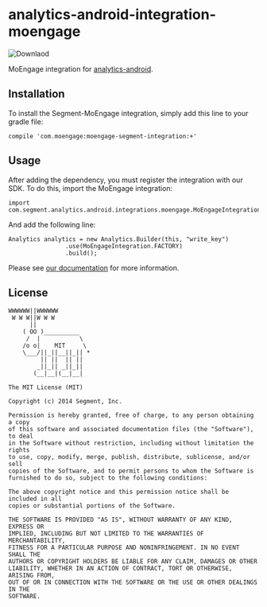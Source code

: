 analytics-android-integration-moengage
======================================

![Downlaod](https://api.bintray.com/packages/moengage/android-sdk/moengage-segment-integration/images/download.svg)

MoEngage integration for [analytics-android](https://github.com/segmentio/analytics-android).

## Installation

To install the Segment-MoEngage integration, simply add this line to your gradle file:

`compile 'com.moengage:moengage-segment-integration:+'`

## Usage

After adding the dependency, you must register the integration with our SDK.  To do this, import the MoEngage integration:


```
import com.segment.analytics.android.integrations.moengage.MoEngageIntegration;

```

And add the following line:

```
Analytics analytics = new Analytics.Builder(this, "write_key")
                .use(MoEngageIntegration.FACTORY)
                .build();
```

Please see [our documentation](https://segment.com/docs/integrations/moengage/#android) for more information.

## License

```
WWWWWW||WWWWWW
 W W W||W W W
      ||
    ( OO )__________
     /  |           \
    /o o|    MIT     \
    \___/||_||__||_|| *
         || ||  || ||
        _||_|| _||_||
       (__|__|(__|__|

The MIT License (MIT)

Copyright (c) 2014 Segment, Inc.

Permission is hereby granted, free of charge, to any person obtaining a copy
of this software and associated documentation files (the "Software"), to deal
in the Software without restriction, including without limitation the rights
to use, copy, modify, merge, publish, distribute, sublicense, and/or sell
copies of the Software, and to permit persons to whom the Software is
furnished to do so, subject to the following conditions:

The above copyright notice and this permission notice shall be included in all
copies or substantial portions of the Software.

THE SOFTWARE IS PROVIDED "AS IS", WITHOUT WARRANTY OF ANY KIND, EXPRESS OR
IMPLIED, INCLUDING BUT NOT LIMITED TO THE WARRANTIES OF MERCHANTABILITY,
FITNESS FOR A PARTICULAR PURPOSE AND NONINFRINGEMENT. IN NO EVENT SHALL THE
AUTHORS OR COPYRIGHT HOLDERS BE LIABLE FOR ANY CLAIM, DAMAGES OR OTHER
LIABILITY, WHETHER IN AN ACTION OF CONTRACT, TORT OR OTHERWISE, ARISING FROM,
OUT OF OR IN CONNECTION WITH THE SOFTWARE OR THE USE OR OTHER DEALINGS IN THE
SOFTWARE.
```
